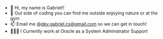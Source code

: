 - 👋 Hi, my name is Gabriel!!
- 👀 Out side of coding you can find me outside enjoying nature or at the gym
- 📫 Email me @dev.gabriel.cs@gmail.com so we can get in touch! 
- 🧑🏻‍💻 I Currently work at Oracle as a System Adminstrator Support
